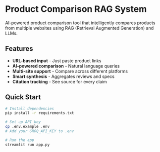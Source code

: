 # Product Comparison RAG System

AI-powered product comparison tool that intelligently compares products from multiple websites using RAG (Retrieval Augmented Generation) and LLMs.

##  Features

-  **URL-based input** - Just paste product links
-  **AI-powered comparison** - Natural language queries
-  **Multi-site support** - Compare across different platforms
-  **Smart synthesis** - Aggregates reviews and specs
-  **Citation tracking** - See source for every claim

##  Quick Start
```bash
# Install dependencies
pip install -r requirements.txt

# Set up API key
cp .env.example .env
# Add your GROQ_API_KEY to .env

# Run the app
streamlit run app.py
